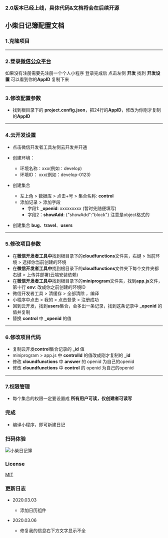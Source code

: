 ### 2.0版本已经上线，具体代码&文档将会在后续开源

## 小柴日记簿配置文档

### 1.克隆项目

---

### 2.登录[微信公众平台](https://mp.weixin.qq.com)
如果没有注册需要先注册一个个人小程序
登录完成后 点击左侧 **开发** 找到 **开发设置** 可以看到你的**AppID** 复制下来

---

### 3.修改配置参数
+ 找到根目录下的 **project.config.json**，把24行的**AppID**，修改为你刚才复制的**AppID**

---

### 4.云开发设置
+ 点击微信开发者工具左侧云开发并开通
+ 创建环境：
   - 环境名称：xxx(例如：develop)
   - 环境ID： xxx(例如：develop-0123)
+ 创建集合
   - 左上角 > 数据库 > 点击+号 > 集合名称: **control**
   - 添加记录 > 添加字段 
      - 字段1: **_openid**: xxxxxxxxx (暂时先随便填写)
      - 字段2：**showAdd**: {"showAdd":"block"}   注意是object格式的

+ 创建集合 **bug**、**travel**、**users**

---

### 5.修改项目参数
   + 在**微信开发者工具中**找到根目录下的**cloudfunctions**文件夹，右键 > 当前环境 > 选择你当前创建的环境
   + 在**微信开发者工具中**找到根目录下的**cloudfunctions**文件夹下每个文件夹都右键 > 上传并部署(云端安装依赖)
   + 在**微信开发者工具中**找到根目录下的**miniprogram**文件夹，找到**app.js**文件，第十行 **env**: 改成你之前创建的环境ID
   + 微信开发者工具 > 清缓存 > 全部清除 ，编译
   + 小程序中点击 > 我的 > 点击登录 > 注册成功
   + 回到云开发，找到**users**集合，会多出一条记录，找到这条记录中 **_openid** 的值并复制 
   + 替换 **control** 中 **_openid** 的值

---   

### 6.修改项目代码
   + 复制云开发**control**集合记录的 **_id** 值
   + miniprogram > app.js 中  **controlId** 的值改成刚才复制的 **_id**
   + 修改 **cloundfunctions** 中 **answer** 的 openid 为自己的openid
   + 修改 **cloundfunctions** 中 **control** 的 openid 为自己的openid

---
### 7.权限管理
   + 每个集合的权限一定要设置成 **所有用户可读，仅创建者可读写**

### 完成
   + 编译小程序，即可新建日记   

### 扫码体验
![小柴日记簿](http://www.littlechai.cn/chai.png)   

### License

[MIT](LICENSE)



### 更新日志

+ 2020.03.03
  - 添加日历组件

+ 2020.03.06 
  - 修复我的信息右下方文字显示不全
